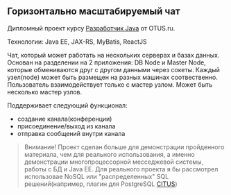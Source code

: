 ## Горизонтально масштабируемый чат

Дипломный проект курсу [Разработчик Java](https://otus.ru/lessons/razrabotchik-java/)
от OTUS.ru.

Технологии: Java EE, JAX-RS, MyBatis, ReactJS

Чат, который может работать на нескольких серверах
и базах данных. Основан на разделении на 2 приложения: DB Node и Master
Node, которые обмениваются друг с другом данными через сокеты. Каждый
узел(node) может быть размещен на разных машинах соотвественно.
Пользователь взаимодействует только с мастер узлом. Может быть 
несколько мастер узлов.

Поддерживает следующий функционал:
* создание канала(конференции)
* присоединение/выход из канала
* отправка сообщений внутри канала


> Внимание! Проект сделан больше для демонстрации пройденного
материала, чем для реального использования, а именно демонстрации
многопроцессорной месседжевой системы, работы с БД и Java EE.
Для реального проекта я бы  рассмотрел использовае NoSQL
или "распределенных" SQL решений(например, плагин для PostgreSQL
[CITUS](https://www.citusdata.com/))